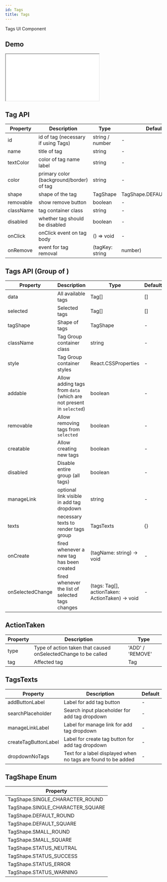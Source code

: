 ```yaml
---
id: Tags
title: Tags
---
```


Tags UI Component

## Demo

<iframe src="/storybook-static/iframe.html?id=components-tags--default"></iframe>

## Tag API

| Property  | Description                              | Type            | Default                |
| --------- | ---------------------------------------- | --------------- | ---------------------- |
| id        | id of tag (necessary if using Tags)      | string / number | -                      |
| name      | title of tag                             | string          | -                      |
| textColor | color of tag name label                  | string          | -                      |
| color     | primary color (background/border) of tag | string          | -                      |
| shape     | shape of the tag                         | TagShape        | TagShape.DEFAULT_ROUND |
| removable | show remove button                       | boolean         | -                      |
| className | tag container class                      | string          | -                      |
| disabled  | whether tag should be disabled           | boolean         | -                      |
| onClick   | onClick event on tag body                | () => void      | -                      |
| onRemove  | event for tag removal                    | (tagKey: string | number)                | - |

## Tags API (Group of <Tag />)

| Property         | Description                                                         | Type                                            | Default |
| ---------------- | ------------------------------------------------------------------- | ----------------------------------------------- | ------- |
| data             | All available tags                                                  | Tag[]                                           | []      |
| selected         | Selected tags                                                       | Tag[]                                           | []      |
| tagShape         | Shape of tags                                                       | TagShape                                        | -       |
| className        | Tag Group container class                                           | string                                          | -       |
| style            | Tag Group container styles                                          | React.CSSProperties                             | -       |
| addable          | Allow adding tags from `data` (which are not present in `selected`) | boolean                                         | -       |
| removable        | Allow removing tags from `selected`                                 | boolean                                         | -       |
| creatable        | Allow creating new tags                                             | boolean                                         | -       |
| disabled         | Disable entire group (all tags)                                     | boolean                                         | -       |
| manageLink       | optional link visible in add tag dropdown                           | string                                          | -       |
| texts            | necessary texts to render tags group                                | TagsTexts                                       | {}      |
| onCreate         | fired whenever a new tag has been created                           | (tagName: string) -> void                       | -       |
| onSelectedChange | fired whenever the list of selected tags changes                    | (tags: Tag[], actionTaken: ActionTaken) -> void | -       |

## ActionTaken

| Property | Description                                                    | Type             |
| -------- | -------------------------------------------------------------- | ---------------- |
| type     | Type of action taken that caused onSelectedChange to be called | 'ADD' / 'REMOVE' |
| tag      | Affected tag                                                   | Tag              |

## TagsTexts

| Property             | Description                                                   | Default |
| -------------------- | ------------------------------------------------------------- | ------- |
| addButtonLabel       | Label for add tag button                                      | -       |
| searchPlaceholder    | Search input placeholder for add tag dropdown                 | -       |
| manageLinkLabel      | Label for manage link for add tag dropdown                    | -       |
| createTagButtonLabel | Label for create tag button for add tag dropdown              | -       |
| dropdownNoTags       | Text for a label displayed when no tags are found to be added | -       |

## TagShape Enum

| Property                         |
| -------------------------------- |
| TagShape.SINGLE_CHARACTER_ROUND  |
| TagShape.SINGLE_CHARACTER_SQUARE |
| TagShape.DEFAULT_ROUND           |
| TagShape.DEFAULT_SQUARE          |
| TagShape.SMALL_ROUND             |
| TagShape.SMALL_SQUARE            |
| TagShape.STATUS_NEUTRAL          |
| TagShape.STATUS_SUCCESS          |
| TagShape.STATUS_ERROR            |
| TagShape.STATUS_WARNING          |
